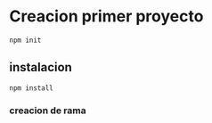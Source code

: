 # Creacion primer proyecto
    npm init

## instalacion
    npm install 

### creacion de rama 


    
